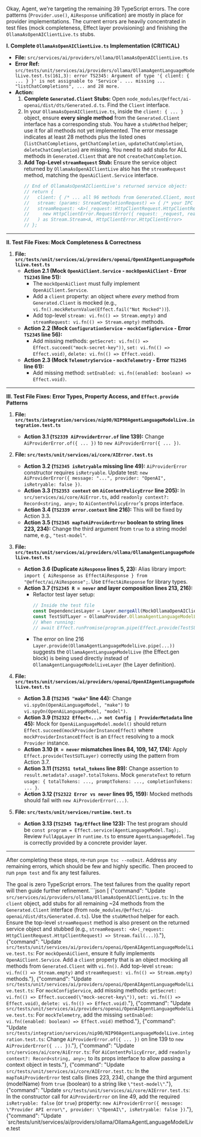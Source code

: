 Okay, Agent, we're targeting the remaining 39 TypeScript errors. The core patterns (`Provider.use()`, `AiResponse` unification) are mostly in place for provider implementations. The current errors are heavily concentrated in test files (mock completeness, Effect layer provisioning) and finishing the `OllamaAsOpenAIClientLive.ts` stubs.

**I. Complete `OllamaAsOpenAIClientLive.ts` Implementation (CRITICAL)**

*   **File:** `src/services/ai/providers/ollama/OllamaAsOpenAIClientLive.ts`
*   **Error Ref:** `src/tests/unit/services/ai/providers/ollama/OllamaAgentLanguageModelLive.test.ts(161,3): error TS2345: Argument of type '{ client: { ... } }' is not assignable to 'Service'. ... missing ... "listChatCompletions", ... and 28 more.`
*   **Action:**
    1.  **Complete `Generated.Client` Stubs:** Open `node_modules/@effect/ai-openai/dist/dts/Generated.d.ts`. Find the `Client` interface.
    2.  In your `OllamaAsOpenAIClientLive.ts`, inside the `client: { ... }` object, ensure **every single method** from the `Generated.Client` interface has a corresponding stub. You have a `stubMethod` helper; use it for all methods not yet implemented. The error message indicates at least 28 methods plus the listed ones (`listChatCompletions`, `getChatCompletion`, `updateChatCompletion`, `deleteChatCompletion`) are missing. You need to add stubs for ALL methods in `Generated.Client` that are not `createChatCompletion`.
    3.  **Add Top-Level `streamRequest` Stub:** Ensure the service object returned by `OllamaAsOpenAIClientLive` also has the `streamRequest` method, matching the `OpenAiClient.Service` interface.
        ```typescript
        // End of OllamaAsOpenAIClientLive's returned service object:
        // return {
        //   client: { /* ... all 96 methods from Generated.Client, mostly stubs ... */ },
        //   stream: (params: StreamCompletionRequest) => { /* your IPC streaming logic */ },
        //   streamRequest: <A>(_request: HttpClientRequest.HttpClientRequest) => Stream.fail(
        //     new HttpClientError.RequestError({ request: _request, reason: "Transport", cause: new AiProviderError({ message: "OllamaAdapter: streamRequest not implemented", provider: "Ollama", isRetryable: false }) })
        //   ) as Stream.Stream<A, HttpClientError.HttpClientError>
        // };
        ```

---

**II. Test File Fixes: Mock Completeness & Correctness**

1.  **File: `src/tests/unit/services/ai/providers/openai/OpenAIAgentLanguageModelLive.test.ts`**
    *   **Action 2.1 (Mock `OpenAiClient.Service` - `mockOpenAiClient` - Error `TS2345` line 51):**
        *   The `mockOpenAiClient` must fully implement `OpenAiClient.Service`.
        *   Add a `client` property: an object where *every* method from `Generated.Client` is mocked (e.g., `vi.fn().mockReturnValue(Effect.fail("Not Mocked"))`).
        *   Add top-level `stream: vi.fn(() => Stream.empty)` and `streamRequest: vi.fn(() => Stream.empty)` methods.
    *   **Action 2.2 (Mock `ConfigurationService` - `mockConfigService` - Error `TS2345` line 56):**
        *   Add missing methods: `getSecret: vi.fn(() => Effect.succeed("mock-secret-key"))`, `set: vi.fn(() => Effect.void)`, `delete: vi.fn(() => Effect.void)`.
    *   **Action 2.3 (Mock `TelemetryService` - `mockTelemetry` - Error `TS2345` line 61):**
        *   Add missing method: `setEnabled: vi.fn((enabled: boolean) => Effect.void)`.

---

**III. Test File Fixes: Error Types, Property Access, and `Effect.provide` Patterns**

1.  **File: `src/tests/integration/services/nip90/NIP90AgentLanguageModelLive.integration.test.ts`**
    *   **Action 3.1 (`TS2339 AiProviderError.of` line 139):** Change `AiProviderError.of({ ... })` to `new AiProviderError({ ... })`.

2.  **File: `src/tests/unit/services/ai/core/AIError.test.ts`**
    *   **Action 3.2 (`TS2345 isRetryable` missing line 49):** `AiProviderError` constructor requires `isRetryable`. Update test: `new AiProviderError({ message: "...", provider: "OpenAI", isRetryable: false })`.
    *   **Action 3.3 (`TS2353 context` on `AiContentPolicyError` line 205):** In `src/services/ai/core/AiError.ts`, add `readonly context?: Record<string, any>;` to `AiContentPolicyError`'s props interface.
    *   **Action 3.4 (`TS2339 error.context` line 216):** This will be fixed by Action 3.3.
    *   **Action 3.5 (`TS2345 mapToAiProviderError` boolean to string lines 223, 234):** Change the third argument from `true` to a string model name, e.g., `"test-model"`.

3.  **File: `src/tests/unit/services/ai/providers/ollama/OllamaAgentLanguageModelLive.test.ts`**
    *   **Action 3.6 (Duplicate `AiResponse` lines 5, 23):** Alias library import: `import { AiResponse as EffectAiResponse } from "@effect/ai/AiResponse";`. Use `EffectAiResponse` for library types.
    *   **Action 3.7 (`TS2345 R = never` and layer composition lines 213, 216):**
        *   Refactor test layer setup:
            ```typescript
            // Inside the test file
            const DependenciesLayer = Layer.mergeAll(MockOllamaOpenAIClientLayer, MockConfigurationServiceLayer, MockTelemetryServiceLayer);
            const TestSUTLayer = OllamaProvider.OllamaAgentLanguageModelLiveLayer.pipe(Layer.provide(DependenciesLayer));
            // When running:
            // await Effect.runPromise(program.pipe(Effect.provide(TestSUTLayer)));
            ```
        *   The error on line 216 `Layer.provide(OllamaAgentLanguageModelLive.pipe(...))` suggests the `OllamaAgentLanguageModelLive` (the Effect.gen block) is being used directly instead of `OllamaAgentLanguageModelLiveLayer` (the Layer definition).

4.  **File: `src/tests/unit/services/ai/providers/openai/OpenAIAgentLanguageModelLive.test.ts`**
    *   **Action 3.8 (`TS2345 "make"` line 44):** Change `vi.spyOn(OpenAiLanguageModel, "make")` to `vi.spyOn(OpenAiLanguageModel, "model")`.
    *   **Action 3.9 (`TS2322 Effect<...> not Config | ProviderMetadata` line 45):** Mock for `OpenAiLanguageModel.model()` should return `Effect.succeed(mockProviderInstanceEffect)` where `mockProviderInstanceEffect` is an `Effect` resolving to a mock `Provider` instance.
    *   **Action 3.10 (`R = never` mismatches lines 84, 109, 147, 174):** Apply `Effect.provide(TestSUTLayer)` correctly using the pattern from Action 3.7.
    *   **Action 3.11 (`TS2551 total_tokens` line 89):** Change assertion to `result.metadata?.usage?.totalTokens`. Mock `generateText` to return `usage: { totalTokens: ..., promptTokens: ..., completionTokens: ... }`.
    *   **Action 3.12 (`TS2322 Error vs never` lines 95, 159):** Mocked methods should fail with `new AiProviderError(...)`.

5.  **File: `src/tests/unit/services/runtime.test.ts`**
    *   **Action 3.13 (`TS2345 Tag/Effect` line 123):** The test program should be `const program = Effect.service(AgentLanguageModel.Tag);`. Review `FullAppLayer` in `runtime.ts` to ensure `AgentLanguageModel.Tag` is correctly provided by a concrete provider layer.

---

After completing these steps, re-run `pnpm tsc --noEmit`. Address any remaining errors, which should be few and highly specific. Then proceed to run `pnpm test` and fix any test failures.

The goal is zero TypeScript errors. The test failures from the quality report will then guide further refinement.```json
[
  {"command": "Update `src/services/ai/providers/ollama/OllamaAsOpenAIClientLive.ts`: In the `client` object, add stubs for all remaining ~24 methods from the `Generated.Client` interface (from `node_modules/@effect/ai-openai/dist/dts/Generated.d.ts`). Use the `stubMethod` helper for each. Ensure the top-level `streamRequest` method is also present on the returned service object and stubbed (e.g., `streamRequest: <A>(_request: HttpClientRequest.HttpClientRequest) => Stream.fail(...)`)."},
  {"command": "Update `src/tests/unit/services/ai/providers/openai/OpenAIAgentLanguageModelLive.test.ts`: For `mockOpenAiClient`, ensure it fully implements `OpenAiClient.Service`. Add a `client` property that is an object mocking all methods from `Generated.Client` with `vi.fn()`. Add top-level `stream: vi.fn(() => Stream.empty)` and `streamRequest: vi.fn(() => Stream.empty)` methods."},
  {"command": "Update `src/tests/unit/services/ai/providers/openai/OpenAIAgentLanguageModelLive.test.ts`: For `mockConfigService`, add missing methods: `getSecret: vi.fn(() => Effect.succeed(\"mock-secret-key\"))`, `set: vi.fn(() => Effect.void)`, `delete: vi.fn(() => Effect.void)`."},
  {"command": "Update `src/tests/unit/services/ai/providers/openai/OpenAIAgentLanguageModelLive.test.ts`: For `mockTelemetry`, add the missing `setEnabled: vi.fn((enabled: boolean) => Effect.void)` method."},
  {"command": "Update `src/tests/integration/services/nip90/NIP90AgentLanguageModelLive.integration.test.ts`: Change `AiProviderError.of({ ... })` on line 139 to `new AiProviderError({ ... })`."},
  {"command": "Update `src/services/ai/core/AiError.ts`: For `AiContentPolicyError`, add `readonly context?: Record<string, any>;` to its props interface to allow passing a context object in tests."},
  {"command": "Update `src/tests/unit/services/ai/core/AIError.test.ts`: In the `mapToAiProviderError` test calls (lines 223, 234), change the third argument (modelName) from `true` (boolean) to a string like `\"test-model\"`."},
  {"command": "Update `src/tests/unit/services/ai/core/AIError.test.ts`: In the constructor call for `AiProviderError` on line 49, add the required `isRetryable: false` (or `true`) property: `new AiProviderError({ message: \"Provider API error\", provider: \"OpenAI\", isRetryable: false })`."},
  {"command": "Update `src/tests/unit/services/ai/providers/ollama/OllamaAgentLanguageModelLive.test
